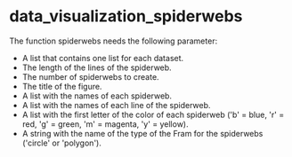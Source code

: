 # data_visualization_spiderwebs

The function spiderwebs needs the following parameter:
- A list that contains one list for each dataset.
- The length of the lines of the spiderweb.
- The number of spiderwebs to create.
- The title of the figure.
- A list with the names of each spiderweb.
- A list with the names of each line of the spiderweb.
- A list with the first letter of the color of each spiderweb ('b' = blue, 'r' = red, 'g' = green, 'm' = magenta, 'y' = yellow).
- A string with the name of the type of the Fram for the spiderwebs ('circle' or 'polygon').
